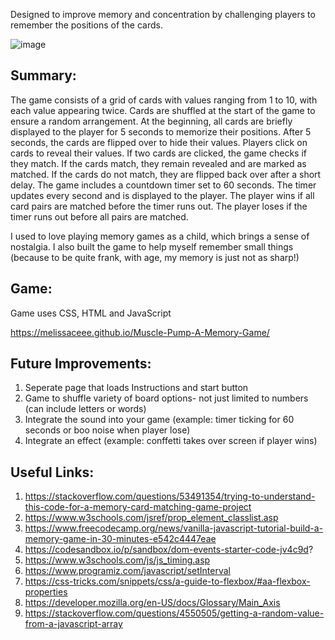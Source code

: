 Designed to improve memory and concentration by challenging players to remember the positions of the cards. 



![image](https://github.com/melissaceee/Muscle-Pump-A-Memory-Game/assets/168591590/adc2d3c6-037f-4445-ab14-29308b46cdc2)


## Summary: 

The game consists of a grid of cards with values ranging from 1 to 10, with each value appearing twice.
Cards are shuffled at the start of the game to ensure a random arrangement. At the beginning, all cards are briefly displayed to the player for 5 seconds to memorize their positions.
After 5 seconds, the cards are flipped over to hide their values. Players click on cards to reveal their values. If two cards are clicked, the game checks if they match.
If the cards match, they remain revealed and are marked as matched. If the cards do not match, they are flipped back over after a short delay. The game includes a countdown timer set to 60 seconds.
The timer updates every second and is displayed to the player. The player wins if all card pairs are matched before the timer runs out.
The player loses if the timer runs out before all pairs are matched.

I used to love playing memory games as a child, which brings a sense of nostalgia. I also built the game to help myself remember small things (because to be quite frank, with age, my memory is just not as sharp!)

## Game:

Game uses CSS, HTML and JavaScript

https://melissaceee.github.io/Muscle-Pump-A-Memory-Game/

## Future Improvements:
1. Seperate page that loads Instructions and start button
2. Game to shuffle variety of board options- not just limited to numbers (can include letters or words)
3. Integrate the sound into your game (example: timer ticking for 60 seconds or boo noise when player lose)
5. Integrate an effect (example: conffetti takes over screen if player wins)


## Useful Links:

1. https://stackoverflow.com/questions/53491354/trying-to-understand-this-code-for-a-memory-card-matching-game-project
2. https://www.w3schools.com/jsref/prop_element_classlist.asp
3. https://www.freecodecamp.org/news/vanilla-javascript-tutorial-build-a-memory-game-in-30-minutes-e542c4447eae
4. https://codesandbox.io/p/sandbox/dom-events-starter-code-jv4c9d?
6. https://www.w3schools.com/js/js_timing.asp
7. https://www.programiz.com/javascript/setInterval
8. https://css-tricks.com/snippets/css/a-guide-to-flexbox/#aa-flexbox-properties
9. https://developer.mozilla.org/en-US/docs/Glossary/Main_Axis
10. https://stackoverflow.com/questions/4550505/getting-a-random-value-from-a-javascript-array

